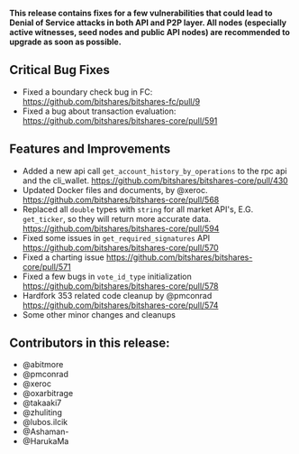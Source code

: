 **This release contains fixes for a few vulnerabilities that could lead to Denial of Service attacks in both API and P2P layer. All nodes (especially active witnesses, seed nodes and public API nodes) are recommended to upgrade as soon as possible.**

## Critical Bug Fixes
- Fixed a boundary check bug in FC: https://github.com/bitshares/bitshares-fc/pull/9
- Fixed a bug about transaction evaluation: https://github.com/bitshares/bitshares-core/pull/591

## Features and Improvements
- Added a new api call `get_account_history_by_operations` to the rpc api and the cli_wallet. https://github.com/bitshares/bitshares-core/pull/430
- Updated Docker files and documents, by @xeroc. https://github.com/bitshares/bitshares-core/pull/568
- Replaced all `double` types with `string` for all market API's, E.G. `get_ticker`, so they will return more accurate data. https://github.com/bitshares/bitshares-core/pull/594
- Fixed some issues in `get_required_signatures` API https://github.com/bitshares/bitshares-core/pull/570
- Fixed a charting issue https://github.com/bitshares/bitshares-core/pull/571
- Fixed a few bugs in `vote_id_type` initialization https://github.com/bitshares/bitshares-core/pull/578
- Hardfork 353 related code cleanup by @pmconrad https://github.com/bitshares/bitshares-core/pull/574
- Some other minor changes and cleanups

## Contributors in this release:

- @abitmore
- @pmconrad
- @xeroc
- @oxarbitrage
- @takaaki7
- @zhuliting
- @lubos.ilcik
- @Ashaman-
- @HarukaMa
